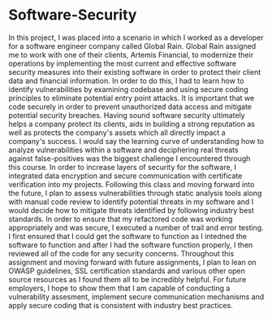 # Software-Security

In this project, I was placed into a scenario in which I worked as a developer for a software engineer company called Global Rain. Global Rain assigned me to work with one of their clients, Artemis Financial, to modernize their operations by implementing the most current and effective software security measures into their existing software in order to protect their client data and financial information. In order to do this, I had to learn how to identify vulnerabilities by examining codebase and using secure coding principles to eliminate potential entry point attacks. It is important that we code securely in order to prevent unauthorized data access and mitigate potential security breaches. Having sound software security ultimately helps a company protect its clients, aids in building a strong reputation as well as protects the company's assets which all directly impact a company's success. I would say the learning curve of understanding how to analyze vulnerabilities within a software and deciphering real threats against false-positives was the biggest challenge I encountered through this course. In order to increase layers of security for the software, I integrated data encryption and secure communication  with certificate verification into my projects. Following this class and moving forward into the future, I plan to assess vulnerabilities through static analysis tools along with manual code review to identify potential threats in my software and I would decide how to mitigate threats identified by following industry best standards. In order to ensure that my refactored code was working appropriately and was secure, I executed a number of trail and error testing. I first ensured that I could get the software to function as I intedned the software to function and after I had the software function properly, I then reviewed all of the code for any security concerns. Throughout this assignment and moving forward with future assignments, I plan to lean on OWASP guidelines, SSL certification standards and various other open source resources as I found them all to be incredibly helpful. For future employers, I hope to show them that I am capable of conducting a vulnerability assesment, implement secure communication mechanisms and apply secure coding that is consistent with industry best practices. 
